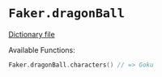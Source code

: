# `Faker.dragonBall`

[Dictionary file](../src/main/resources/locales/en/dragon_ball.yml)

Available Functions:  
```kotlin
Faker.dragonBall.characters() // => Goku
```
